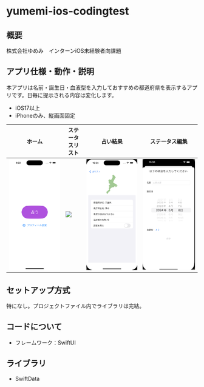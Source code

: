# yumemi-ios-codingtest

## 概要
株式会社ゆめみ　インターンiOS未経験者向課題

## アプリ仕様・動作・説明
本アプリは名前・誕生日・血液型を入力しておすすめの都道府県を表示するアプリです。日毎に提示される内容は変化します。
- iOS17以上
- iPhoneのみ、縦画面固定

| ホーム | ステータスリスト | 占い結果 | ステータス編集 |
| ------ | ------ | ------ | ------ |
| ![](README_Images/Home.png) | ![](README_Images/Rusult.png)  | ![](README_Images/Result.png) |![](README_Images/Editting.png)  |



## セットアップ方式
特になし。プロジェクトファイル内でライブラリは完結。

## コードについて
- フレームワーク：SwiftUI

## ライブラリ
- SwiftData
